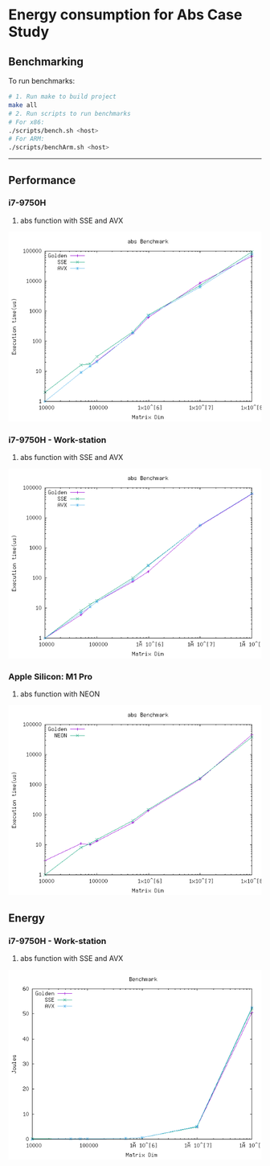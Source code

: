 # Energy consumption for Abs Case Study

## Benchmarking

To run benchmarks:

```sh
# 1. Run make to build project
make all
# 2. Run scripts to run benchmarks
# For x86:
./scripts/bench.sh <host>
# For ARM:
./scripts/benchArm.sh <host>
```

-------------

## Performance

### i7-9750H

1. abs function with SSE and AVX

![Stats](./stat/i7-9750H/abs-performance.png)

### i7-9750H - Work-station

1. abs function with SSE and AVX

![Stats](./stat/i7-9750H-work-station/abs-performance.png)

### Apple Silicon: M1 Pro

1. abs function with NEON

![Stats](./stat/m1pro/abs-performance.png)


## Energy

### i7-9750H - Work-station

1. abs function with SSE and AVX

![Stats](./stat/i7-9750H-work-station/energy/abs-performance.png)
